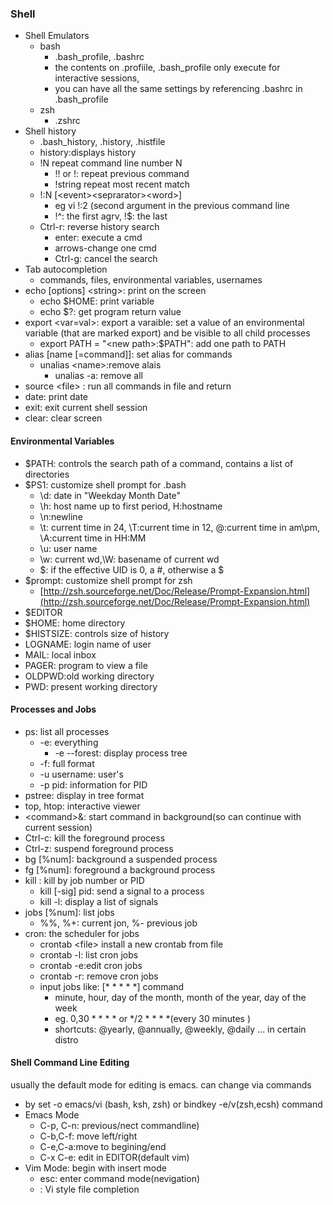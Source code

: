 ### Shell

* Shell Emulators
  * bash
    * .bash\_profile, .bashrc
    * the contents on .profiile, .bash\_profile only execute for interactive sessions,
    * you can have all the same settings by referencing .bashrc in .bash\_profile
  * zsh
    * .zshrc
* Shell history
  * .bash\_history, .history, .histfile
  * history:displays history 
  * !N repeat command line number N
    * !! or !: repeat previous command
    * !string repeat most recent match
  * !:N \[&lt;event&gt;&lt;seprarator&gt;&lt;word&gt;\] 
    * eg vi !:2 \(second argument in the previous command line
    * !^: the first agrv, !$: the last
  * Ctrl-r: reverse history search
    * enter: execute a cmd
    * arrows-change one cmd
    * Ctrl-g: cancel the search
* Tab autocompletion
  * commands, files, environmental variables, usernames
* echo \[options\] &lt;string&gt;: print on the screen
  * echo $HOME: print variable
  * echo $?: get program return value
* export &lt;var=val&gt;: export a varaible: set a value of an environmental variable \(that are marked export\) and be visible to all child processes
  * export PATH = "&lt;new path&gt;:$PATH": add one path to PATH
* alias \[name \[=command\]\]: set alias for commands
  * unalias &lt;name&gt;:remove alais
    * unalias -a: remove all
* source &lt;file&gt; : run all commands in file and return
* date: print date
* exit: exit current shell session
* clear: clear screen

#### Environmental Variables

* $PATH: controls the search path of a command, contains a list of directories
* $PS1: customize shell prompt for .bash
  * \d: date in "Weekday Month Date"
  * \h: host name up to first period, H:hostname
  * \n:newline
  * \t: current time in 24, \T:current time in 12, \@:current time in am\pm, \A:current time in HH:MM
  * \u: user name
  * \w: current wd,\W: basename of current wd
  * $: if the effective UID is 0, a \#, otherwise a $
* $prompt: customize shell prompt for zsh 
  * [http://zsh.sourceforge.net/Doc/Release/Prompt-Expansion.html](http://zsh.sourceforge.net/Doc/Release/Prompt-Expansion.html)
* $EDITOR
* $HOME: home directory 
* $HISTSIZE: controls size of history
* LOGNAME: login name of user
* MAIL: local inbox
* PAGER: program to view a file
* OLDPWD:old working directory
* PWD: present working directory

#### Processes and Jobs

* ps: list all processes
  * -e: everything
    * -e --forest: display process tree
  * -f: full format
  * -u username: user's
  * -p pid: information for PID
* pstree: display in tree format
* top, htop: interactive viewer
* &lt;command&gt;&: start command in background\(so can continue with current session\)
* Ctrl-c: kill the foreground process
* Ctrl-z: suspend foreground process
* bg \[%num\]: background a suspended process
* fg \[%num\]: foreground a background process
* kill : kill by job number or PID
  * kill \[-sig\] pid: send a signal to a process
  * kill -l: display a list of signals
* jobs \[%num\]: list jobs
  * %%, %+: current jon, %- previous job
* cron: the scheduler for jobs
  * crontab &lt;file&gt; install a new crontab from file
  * crontab -l: list cron jobs
  * crontab -e:edit cron jobs
  * crontab -r: remove cron jobs
  * input jobs like: \[\* \* \* \* \*\] command 
    * minute, hour, day of the month, month of the year, day of the week
    * eg. 0,30 \* \* \* \* or \*/2 \* \* \* \*\(every 30 minutes \)
    * shortcuts: @yearly, @annually, @weekly, @daily ... in certain distro

#### Shell Command Line Editing

usually the default mode for editing is emacs. can change via commands

* by set -o emacs/vi \(bash, ksh, zsh\) or bindkey -e/v\(zsh,ecsh\) command
* Emacs Mode
  * C-p, C-n: previous/nect commandline\)
  * C-b,C-f: move left/right
  * C-e,C-a:move to begining/end
  * C-x C-e: edit in EDITOR\(default vim\)
* Vim Mode: begin with insert mode
  * esc: enter command mode\(nevigation\)
  * \: Vi style file completion 



